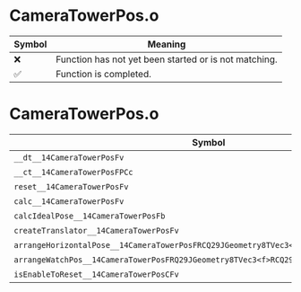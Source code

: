 # CameraTowerPos.o
| Symbol | Meaning 
| ------------- | ------------- 
| :x: | Function has not yet been started or is not matching. 
| :white_check_mark: | Function is completed. 


# CameraTowerPos.o
| Symbol | Decompiled? |
| ------------- | ------------- |
| `__dt__14CameraTowerPosFv` | :white_check_mark: |
| `__ct__14CameraTowerPosFPCc` | :white_check_mark: |
| `reset__14CameraTowerPosFv` | :x: |
| `calc__14CameraTowerPosFv` | :x: |
| `calcIdealPose__14CameraTowerPosFb` | :x: |
| `createTranslator__14CameraTowerPosFv` | :white_check_mark: |
| `arrangeHorizontalPose__14CameraTowerPosFRCQ29JGeometry8TVec3<f>RQ29JGeometry8TVec3<f>` | :x: |
| `arrangeWatchPos__14CameraTowerPosFRQ29JGeometry8TVec3<f>RCQ29JGeometry8TVec3<f>` | :x: |
| `isEnableToReset__14CameraTowerPosCFv` | :x: |
